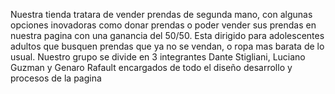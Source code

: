 Nuestra tienda tratara de vender prendas de segunda mano, con algunas opciones inovadoras como donar prendas o poder vender sus prendas en nuestra pagina con una ganancia del 50/50. Esta dirigido para adolescentes adultos que busquen prendas que ya no se vendan, o ropa mas barata de lo usual.
Nuestro grupo se divide en 3 integrantes Dante Stigliani, Luciano Guzman y Genaro Rafault encargados de todo el diseño desarrollo y procesos de la pagina
